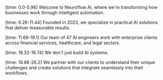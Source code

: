 [time: 0.0-5.96]  Welcome to Neuroflow AI, where we're transforming how businesses work through intelligent automation.

[time: 6.26-11.44]  Founded in 2023, we specialize in practical AI solutions that deliver measurable results.

[time: 11.68-18.1]  Our team of 47 AI engineers work with enterprise clients across financial services, healthcare, and legal sectors.

[time: 18.32-19.74]  We don't just build AI systems.

[time: 19.88-26.2]  We partner with our clients to understand their unique challenges and create solutions that integrate seamlessly into their workflows.